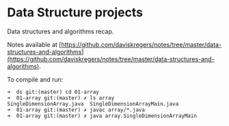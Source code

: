 # Data Structure projects

Data structures and algorithms recap.

Notes available at [https://github.com/daviskregers/notes/tree/master/data-structures-and-algorithms](https://github.com/daviskregers/notes/tree/master/data-structures-and-algorithms).

To compile and run:

```
➜  ds git:(master) cd 01-array
➜  01-array git:(master) ✗ ls array 
SingleDimensionArray.java  SingleDimensionArrayMain.java
➜  01-array git:(master) ✗ javac array/*.java                 
➜  01-array git:(master) ✗ java array.SingleDimensionArrayMain
```